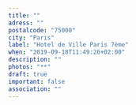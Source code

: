 ```yaml
---
title: ""
adress: ""
postalcode: "75000"
city: "Paris"
label: "Hotel de Ville Paris 7ème"
when: "2019-09-18T11:49:26+02:00"
description: ""
photos: "**"
draft: true
important: false
association: ""
---
```

